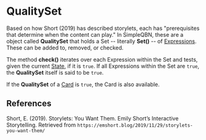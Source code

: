 # QualitySet

Based on how Short (2019) has described storylets, each has "prerequisites that determine when the content can play." In SimpleQBN, these are a object called **QualitySet** that holds a Set -- literally **Set()** -- of [Expressions](./Expression.md). These can be added to, removed, or checked.

The method **check()** iterates over each Expression within the Set and tests, given the current [State](./State.md), if it is `true`. If all Expressions within the Set are `true`, the **QualitySet** itself is said to be `true`.

If the **QualitySet** of a [Card](./Card.md) is `true`, the Card is also available.

## References

Short, E. (2019). Storylets: You Want Them. Emily Short’s Interactive Storytelling. Retrieved from `https://emshort.blog/2019/11/29/storylets-you-want-them/`
